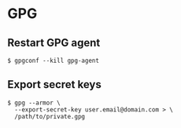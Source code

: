 # GPG

## Restart GPG agent

```shell
$ gpgconf --kill gpg-agent
```

## Export secret keys

```shell
$ gpg --armor \
  --export-secret-key user.email@domain.com > \
  /path/to/private.gpg
```
